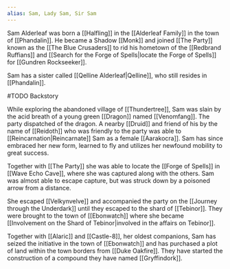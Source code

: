 ```yaml
---
alias: Sam, Lady Sam, Sir Sam
---
```

Sam Alderleaf was born a [[Halfling]] in the [[Alderleaf Family]] in the town of [[Phandalin]]. He became a Shadow [[Monk]] and joined [[The Party]] known as the [[The Blue Crusaders]] to rid his hometown of the [[Redbrand Ruffians]] and [[Search for the Forge of Spells|locate the Forge of Spells]] for [[Gundren Rockseeker]].

Sam has a sister called [[Qelline Alderleaf|Qelline]], who still resides in [[Phandalin]].

#TODO Backstory

While exploring the abandoned village of [[Thundertree]], Sam was slain by the acid breath of a young green [[Dragon]] named [[Venomfang]]. The party dispatched of the dragon. A nearby [[Druid]] and friend of his by the name of [[Reidoth]] who was friendly to the party was able to [[Reincarnation|Reincarnate]] Sam as a female [[Aarakocra]]. Sam has since embraced her new form, learned to fly and utilizes her newfound mobility to great success.

Together with [[The Party]] she was able to locate the [[Forge of Spells]] in [[Wave Echo Cave]], where she was captured along with the others. Sam was almost able to escape capture, but was struck down by a poisoned arrow from a distance.

She escaped [[Velkynvelve]] and accompanied the party on the [[Journey through the Underdark]] until they escaped to the shard of [[Tebinor]]. They were brought to the town of [[Ebonwatch]] where she became [[Involvement on the Shard of Tebinor|involved in the affairs on Tebinor]].

Together with [[Alaric]] and [[Castle-8]], her oldest companions, Sam has seized the initiative in the town of [[Ebonwatch]] and has purchased a plot of land within the town borders from [[Duke Oakfire]]. They have started the construction of a compound they have named [[Gryffindork]].